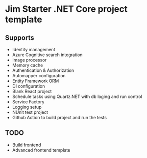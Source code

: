 # Jim Starter .NET Core project template

## Supports

 - Identity management
 - Azure Cognitive search integration
 - Image processor
 - Memory cache
 - Authentication & Authorization
 - Automapper configuration
 - Entity Framework ORM
 - DI configuration
 - Blank React project
 - Schedule tasks using Quartz.NET with db loging and run control
 - Service Factory
 - Logging setup
 - NUnit test project
 - Github Action to build project and run the tests

## TODO

 - Build frontend
 - Advanced frontend template
